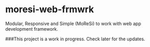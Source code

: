 moresi-web-frmwrk
=================

Modular, Responsive and Simple (MoReSi) to work with web app development framework.

###This project is a work in progress. Check later for the updates.
